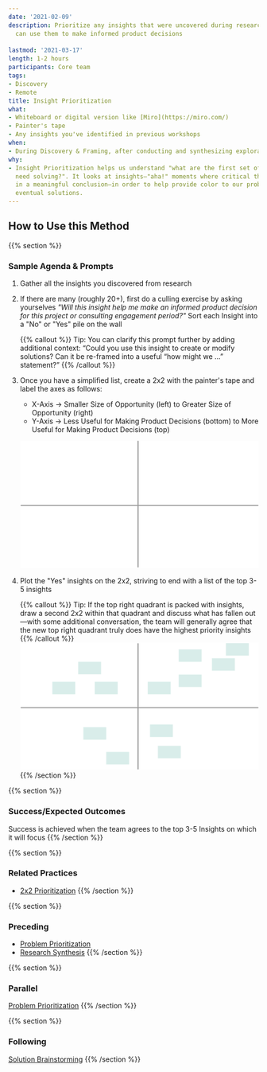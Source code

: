 ```yaml
---
date: '2021-02-09'
description: Prioritize any insights that were uncovered during research so the team
  can use them to make informed product decisions

lastmod: '2021-03-17'
length: 1-2 hours
participants: Core team
tags:
- Discovery
- Remote
title: Insight Prioritization
what:
- Whiteboard or digital version like [Miro](https://miro.com/)
- Painter's tape
- Any insights you've identified in previous workshops
when:
- During Discovery & Framing, after conducting and synthesizing exploratory research.
why:
- Insight Prioritization helps us understand "what are the first set of problems that
  need solving?". It looks at insights—"aha!" moments where critical thinking results
  in a meaningful conclusion—in order to help provide color to our problem space and
  eventual solutions.
---
```


## How to Use this Method

{{% section %}}
### Sample Agenda & Prompts
1. Gather all the insights you discovered from research     

1. If there are many (roughly 20+), first do a culling exercise by asking yourselves _"Will this insight help me make an informed product decision for this project or consulting engagement period?"_ Sort each Insight into a "No" or "Yes" pile on the wall

   {{% callout %}}
   Tip: You can clarify this prompt further by adding additional context: “Could you use this insight to create or modify solutions? Can it be re-framed into a useful “how might we …” statement?”
   {{% /callout %}}
1. Once you have a simplified list, create a 2x2 with the painter's tape and label the axes as follows:

   - X-Axis → Smaller Size of Opportunity (left) to Greater Size of Opportunity (right)
   - Y-Axis → Less Useful for Making Product Decisions (bottom) to More Useful for Making Product Decisions (top)
 
   ![Empty 2x2 diagram](images/step-3.png)

1. Plot the "Yes" insights on the 2x2, striving to end with a list of the top 3-5 insights

   {{% callout %}}
   Tip: If the top right quadrant is packed with insights, draw a second 2x2 within that quadrant and discuss what has fallen out—with some additional conversation, the team will generally agree that the new top right quadrant truly does have the highest priority insights
   {{% /callout %}}
![2x2 diagram showing stickies in each quadrant](images/step-4.png)
{{% /section %}}

{{% section %}}
### Success/Expected Outcomes
Success is achieved when the team agrees to the top 3-5 Insights on which it will focus
{{% /section %}}

{{% section %}}
### Related Practices
- [2x2 Prioritization](/practices/2x2)
{{% /section %}}

{{% section %}}
### Preceding
- [Problem Prioritization](/practices/problem-prioritization)
- [Research Synthesis](/practices/research-synthesis)
{{% /section %}}

{{% section %}}
### Parallel

[Problem Prioritization](/practices/problem-prioritization)
{{% /section %}}

{{% section %}}
### Following

[Solution Brainstorming](/practices/solution-brainstorming)
{{% /section %}}